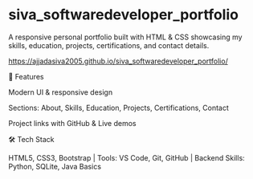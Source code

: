 # siva_softwaredeveloper_portfolio

A responsive personal portfolio built with HTML & CSS showcasing my skills, education, projects, certifications, and contact details.

https://ajjadasiva2005.github.io/siva_softwaredeveloper_portfolio/

🚀 Features

Modern UI & responsive design

Sections: About, Skills, Education, Projects, Certifications, Contact

Project links with GitHub & Live demos

🛠️ Tech Stack

HTML5, CSS3, Bootstrap | Tools: VS Code, Git, GitHub | Backend Skills: Python, SQLite, Java Basics

